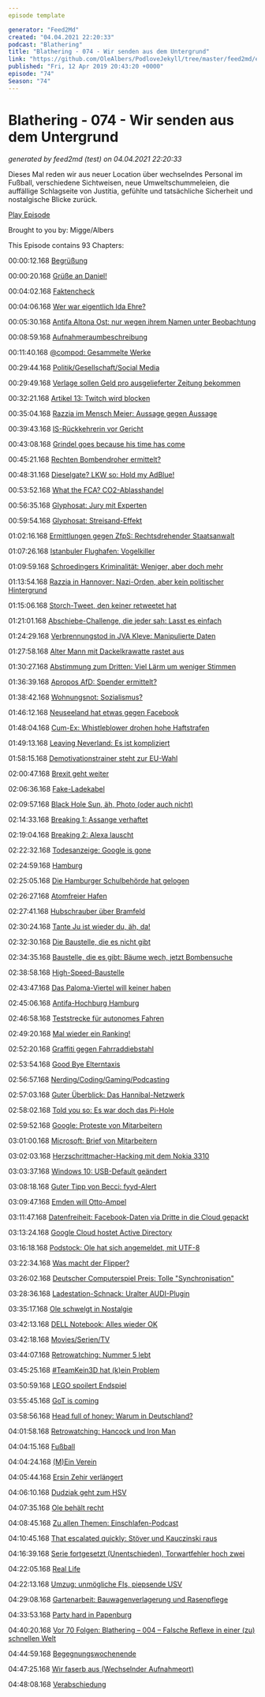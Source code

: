 ```yaml
---
episode template

generator: "Feed2Md"
created: "04.04.2021 22:20:33"
podcast: "Blathering"
title: "Blathering - 074 - Wir senden aus dem Untergrund"
link: "https://github.com/OleAlbers/PodloveJekyll/tree/master/feed2md/example/export/seasons/4/2019/4/Blathering___074___Wir_senden_aus_dem_Untergrund.md"
published: "Fri, 12 Apr 2019 20:43:20 +0000"
episode: "74"
Season: "74"
---
```


# Blathering - 074 - Wir senden aus dem Untergrund
_generated by feed2md (test) on 04.04.2021 22:20:33_

Dieses Mal reden wir aus neuer Location über wechselndes Personal im Fußball, verschiedene Sichtweisen, neue Umweltschummeleien, die auffällige Schlagseite von Justitia, gefühlte und tatsächliche Sicherheit und nostalgische Blicke zurück.

[Play Episode](https://www.blathering.de/podlove/file/724/s/feed/c/mp3/blathering_074.mp3)

Brought to you by: Migge/Albers

This Episode contains 93 Chapters:


00:00:12.168 [Begrüßung]()

00:00:20.168 [Grüße an Daniel!](https://www.kruemelschubla.de/podcast/ks-015.mp3)

00:04:02.168 [Faktencheck]()

00:04:06.168 [Wer war eigentlich Ida Ehre?](https://de.wikipedia.org/wiki/Ida_Ehre)

00:05:30.168 [Antifa Altona Ost: nur wegen ihrem Namen unter Beobachtung](https://twitter.com/antifaaltonaost?lang=de)

00:08:59.168 [Aufnahmeraumbeschreibung](https://twitter.com/tmigge/status/1116438320970702848)

00:11:40.168 [@compod: Gesammelte Werke](https://twitter.com/search?f=tweets&vertical=default&q=from%3Acompod%20to%3Ablathering_pod%20since%3A2019-04-01%20until%3A2019-04-13&src=typd)

00:29:44.168 [Politik/Gesellschaft/Social Media]()

00:29:49.168 [Verlage sollen Geld pro ausgelieferter Zeitung bekommen]()

00:32:21.168 [Artikel 13: Twitch wird blocken](https://finanzmarktwelt.de/artikel-13-anbieter-uploadfilter-122034/)

00:35:04.168 [Razzia im Mensch Meier: Aussage gegen Aussage](http://www.taz.de/Razzia-in-Berliner-Club/!5582174/)

00:39:43.168 [IS-Rückkehrerin vor Gericht]()

00:43:08.168 [Grindel goes because his time has come](http://www.spiegel.de/sport/sonst/reinhard-grindel-dfb-praesident-soll-luxusuhr-angenommen-haben-ende-ohne-anstand-a-1260769.html)

00:45:21.168 [Rechten Bombendroher ermittelt?](https://twitter.com/GStABerlin/status/1114071593247023104)

00:48:31.168 [Dieselgate? LKW so: Hold my AdBlue!](https://www.sueddeutsche.de/wirtschaft/spediteure-lastwagen-manipulation-1.4391601)

00:53:52.168 [What the FCA? CO2-Ablasshandel](https://www.reuters.com/article/us-fiat-chrysler-tesla-eu/fiat-chrysler-to-pay-tesla-hundreds-of-millions-of-euros-to-pool-fleet-ft-idUSKCN1RJ03I)

00:56:35.168 [Glyphosat: Jury mit Experten](https://krautreporter.de/2347-der-streit-um-glyphosat-verstandlich-erklart)

00:59:54.168 [Glyphosat: Streisand-Effekt](https://fragdenstaat.de/blog/2019/04/02/zensurheberrecht-landgericht-koln-zwingt-fragdenstaat-staatliches-glyphosat-gutachten-zu-loschen/)

01:02:16.168 [Ermittlungen gegen ZfpS: Rechtsdrehender Staatsanwalt](https://threadreaderapp.com/thread/1113428818981785601.html)

01:07:26.168 [Istanbuler Flughafen: Vogelkiller](http://www.taz.de/!5586462/)

01:09:59.168 [Schroedingers Kriminalität: Weniger, aber doch mehr](https://www.tagesspiegel.de/politik/der-doppelte-seehofer-erst-die-angst-herbeireden-dann-sie-beklagen/24173516.html)

01:13:54.168 [Razzia in Hannover: Nazi-Orden, aber kein politischer Hintergrund](https://www.watson.de/deutschland/rechtsextremismus/666265928-waffen-nazi-orden-in-hannover-gefunden-gefahr-durch-rechte-unterschaetzt)

01:15:06.168 [Storch-Tweet, den keiner retweetet hat](https://lauerundwehner.de/luw010-welt-geht-weiterhin-unter-christian-lindner-vs-fridays-for-future-update-chemnitz-volksverhetzung-in-sozialen-medien/?t=1:24:59,1:57:59)

01:21:01.168 [Abschiebe-Challenge, die jeder sah: Lasst es einfach](http://www.spiegel.de/politik/deutschland/news-hate-speech-rassisten-im-netz-ethiopian-airlines-brexit-barack-obama-a-1260652.html)

01:24:29.168 [Verbrennungstod in JVA Kleve: Manipulierte Daten](https://presse.wdr.de/plounge/tv/das_erste/2019/04/20190403_monitor.html)

01:27:58.168 [Alter Mann mit Dackelkrawatte rastet aus](https://www.spiegel.de/politik/ausland/markus-frohnmaier-russen-setzten-auf-afd-abgeordneten-a-1261422.html)

01:30:27.168 [Abstimmung zum Dritten: Viel Lärm um weniger Stimmen](https://twitter.com/tmigge/status/1113802865859072000)

01:36:39.168 [Apropos AfD: Spender ermittelt?](http://www.tagesschau.de/investigativ/ndr-wdr-sz/afd-spenden-115.html)

01:38:42.168 [Wohnungsnot: Sozialismus?](https://twitter.com/RAStadler/status/1115150265752199168)

01:46:12.168 [Neuseeland hat etwas gegen Facebook](https://www.theguardian.com/technology/2019/apr/08/facebook-are-morally-bankrupt-liars-says-new-zealands-privacy-commissioner)

01:48:04.168 [Cum-Ex: Whistleblower drohen hohe Haftstrafen](https://www.nzz.ch/wirtschaft/gericht-verhaengt-strafen-fuer-die-angeklagten-deutschen-im-cum-ex-fall-ld.1474408)

01:49:13.168 [Leaving Neverland: Es ist kompliziert](https://editionf.com/Kunst-Kuenstler-losgeloest-Micheal-Jackson-)

01:58:15.168 [Demotivationstrainer steht zur EU-Wahl](https://nicosemsrott.de/)

02:00:47.168 [Brexit geht weiter](https://klabautercast.de/folge-159-brexit-chaos-podiumsdiskussion/)

02:06:36.168 [Fake-Ladekabel](https://bildblog.de/109370/mit-bild-de-den-staat-bescheissen/)

02:09:57.168 [Black Hole Sun, äh, Photo (oder auch nicht)](https://xkcd.com/2135/)

02:14:33.168 [Breaking 1: Assange verhaftet](https://www.bbc.com/news/uk-47891737)

02:19:04.168 [Breaking 2: Alexa lauscht](https://www.spiegel.de/netzwelt/gadgets/amazon-mitarbeiter-hoeren-sich-tausende-privatgespraeche-mit-alexa-an-a-1262315.html)

02:22:32.168 [Todesanzeige: Google is gone](https://twitter.com/tmigge/status/1112996013323714560)

02:24:59.168 [Hamburg]()

02:25:05.168 [Die Hamburger Schulbehörde hat gelogen](http://www.taz.de/AfD-Hardliner-an-Hamburger-Schule/!5582074/)

02:26:27.168 [Atomfreier Hafen](https://www.ndr.de/nachrichten/hamburg/Weitere-Unternehmen-verzichten-auf-Atom-Umschlag,atomtransport158.html)

02:27:41.168 [Hubschrauber über Bramfeld](https://twitter.com/Die_Nordlichter/status/1113315041598742528)

02:30:24.168 [Tante Ju ist wieder du, äh, da!](https://twitter.com/stammtischphilo/status/1114079173079912448)

02:32:30.168 [Die Baustelle, die es nicht gibt](https://twitter.com/stammtischphilo/status/1115144024728440832)

02:34:35.168 [Baustelle, die es gibt: Bäume wech, jetzt Bombensuche](http://www.maz-online.de/Lokales/Potsdam/Potsdam-Suche-nach-Blindgaengern-vom-14-April-1945)

02:38:58.168 [High-Speed-Baustelle](https://www.viebrockhaus.de/vorteile/bauqualitaet-und-ausstattung/3-monate-bauzeit.html)

02:43:47.168 [Das Paloma-Viertel will keiner haben](https://www.hamburg1.de/nachrichten/39984/Loesung_fuer_Paloma_Viertel_deutet_sich_an.html)

02:45:06.168 [Antifa-Hochburg Hamburg](https://twitter.com/zeckomag/status/1115484970393509888)

02:46:58.168 [Teststrecke für autonomes Fahren](https://www.ndr.de/nachrichten/hamburg/VW-testet-autonomes-Fahren-in-Hamburg,autonomfahren102.html)

02:49:20.168 [Mal wieder ein Ranking!](https://www.taz.de/!5583993/)

02:52:20.168 [Graffiti gegen Fahrraddiebstahl](https://twitter.com/PolizeiHamburg/status/1115994923990487043)

02:53:54.168 [Good Bye Elterntaxis](https://www.hamburg1.de/nachrichten/39917/Aktion_Goodbye_Elterntaxis.html)

02:56:57.168 [Nerding/Coding/Gaming/Podcasting]()

02:57:03.168 [Guter Überblick: Das Hannibal-Netzwerk](https://wrint.de/2019/04/03/wr929-das-hannibal-netzwerk/)

02:58:02.168 [Told you so: Es war doch das Pi-Hole](https://twitter.com/stammtischphilo/status/1112754494616625153)

02:59:52.168 [Google: Proteste von Mitarbeitern](https://www.theguardian.com/technology/2019/apr/01/google-kay-coles-james-removal-employees-letter)

03:01:00.168 [Microsoft: Brief von Mitarbeitern](https://twitter.com/MsWorkers4/status/1099066343523930112)

03:02:03.168 [Herzschrittmacher-Hacking mit dem Nokia 3310](https://futurezone.at/digital-life/herzschrittmacher-sogar-mit-einem-alten-nokia-3310-angreifbar/400433242)

03:03:37.168 [Windows 10: USB-Default geändert](https://twitter.com/caschy/status/1115252094821380096)

03:08:18.168 [Guter Tipp von Becci: fyyd-Alert](https://twitter.com/Genderbeitrag/status/1113334638540402689)

03:09:47.168 [Emden will Otto-Ampel](http://www.kn-online.de/Nachrichten/Panorama/Politiker-fordert-Ottifanten-Ampeln-in-Emden-doch-es-gibt-ein-Problem)

03:11:47.168 [Datenfreiheit: Facebook-Daten via Dritte in die Cloud gepackt](https://rp-online.de/digitales/internet/datenpanne-millionen-facebook-nutzerdaten-waren-in-amazon-cloud-einsehbar_aid-37879049)

03:13:24.168 [Google Cloud hostet Active Directory](https://www.golem.de/news/compute-engine-googles-cloud-soll-der-beste-ort-fuer-active-directory-werden-1904-140619.html)

03:16:18.168 [Podstock: Ole hat sich angemeldet, mit UTF-8](https://twitter.com/tmigge/status/1114077611603394560)

03:22:34.168 [Was macht der Flipper?](https://twitter.com/stammtischphilo/status/1113886219799289857)

03:26:02.168 [Deutscher Computerspiel Preis: Tolle "Synchronisation"](https://twitter.com/stammtischphilo/status/1116326197036748800)

03:28:36.168 [Ladestation-Schnack: Uralter AUDI-Plugin](https://de.wikipedia.org/wiki/Audi_A4_B5#cite_note-4)

03:35:17.168 [Ole schwelgt in Nostalgie](https://twitter.com/stammtischphilo/status/1115357846890323968)

03:42:13.168 [DELL Notebook: Alles wieder OK]()

03:42:18.168 [Movies/Serien/TV]()

03:44:07.168 [Retrowatching: Nummer 5 lebt](https://twitter.com/stammtischphilo/status/1114442731697385472)

03:45:25.168 [#TeamKein3D hat (k)ein Problem](https://twitter.com/tmigge/status/1113152730594463744)

03:50:59.168 [LEGO spoilert Endspiel](https://twitter.com/tmigge/status/1113337664852439041)

03:55:45.168 [GoT is coming](https://de.wikipedia.org/wiki/Game_of_Thrones)

03:58:56.168 [Head full of honey: Warum in Deutschland?](https://threadreaderapp.com/thread/1114597760362328064.html?refreshed=1554641972)

04:01:58.168 [Retrowatching: Hancock und Iron Man](https://de.wikipedia.org/wiki/Hancock_(Film))

04:04:15.168 [Fußball]()

04:04:24.168 [(M)Ein Verein](https://www.fcstpauli.com/news/m-ein-verein-die-werte-des-fc-st-pauli/)

04:05:44.168 [Ersin Zehir verlängert](https://www.fcstpauli.com/news/der-fc-st-pauli-verlaengert-vorzeitig-mit-ersin-zehir/)

04:06:10.168 [Dudziak geht zum HSV](https://www.ndr.de/sport/HSV-verpflichtet-Dudziak-vom-Stadtrivalen-St-Pauli,kurzmeldungsport105.html)

04:07:35.168 [Ole behält recht](https://www.fcstpauli.com/news/der-fc-st-pauli-verlieren-auswaertsspiel-bei-holstein-kiel-1819/)

04:08:45.168 [Zu allen Themen: Einschlafen-Podcast](http://einschlafen-podcast.de/podcast/ep-439-die-wertediskussion-des-fc-st-pauli-und-rilke/)

04:10:45.168 [That escalated quickly: Stöver und Kauczinski raus](https://www.fcstpauli.com/news/der-fc-st-pauli-stellt-uwe-stoever-und-markus-kauczinski-mit-sofortiger-wirkung-frei/)

04:16:39.168 [Serie fortgesetzt (Unentschieden), Torwartfehler hoch zwei](http://hurz.me/vP)

04:22:05.168 [Real Life]()

04:22:13.168 [Umzug: unmögliche FIs, piepsende USV](https://twitter.com/stammtischphilo/status/1115686806773743616)

04:29:08.168 [Gartenarbeit: Bauwagenverlagerung und Rasenpflege]()

04:33:53.168 [Party hard in Papenburg](https://twitter.com/stammtischphilo/status/1114630899696635905)

04:40:20.168 [Vor 70 Folgen: Blathering – 004 – Falsche Reflexe in einer (zu) schnellen Welt](https://www.blathering.de/2016/07/blathering-004-falsche-reflexe-in-einer-zu-schnellen-welt/)

04:44:59.168 [Begegnungswochenende]()

04:47:25.168 [Wir faserb aus (Wechselnder Aufnahmeort)]()

04:48:08.168 [Verabschiedung]()


